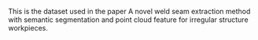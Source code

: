 This is the dataset used in the paper A novel weld seam extraction method with semantic segmentation and point cloud feature for irregular structure workpieces.
